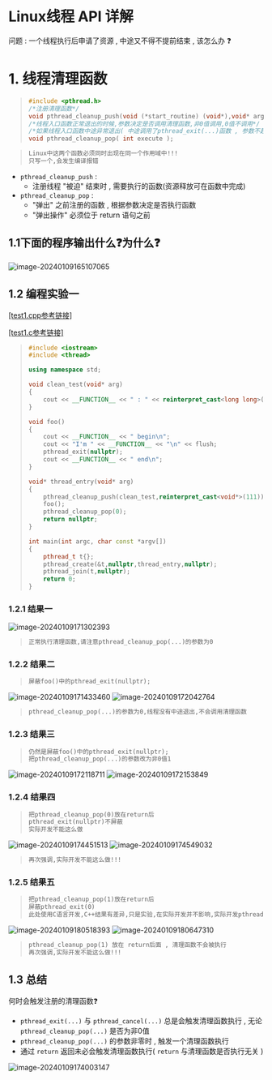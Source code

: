 # Linux线程 API 详解

问题 : 一个线程执行后申请了资源 , 中途又不得不提前结束 , 该怎么办 ❓

# 1. 线程清理函数

> ```c++
> #include <pthread.h>
> /*注册清理函数*/
> void pthread_cleanup_push(void (*start_routine) (void*),void* arg);
> /*线程入口函数正常退出的时候,参数决定是否调用清理函数,非0值调用,0值不调用*/
> /*如果线程入口函数中途异常退出( 中途调用了pthread_exit(...)函数 , 参数不起作用 )*/
> void pthread_cleanup_pop( int execute );
> ```

> ```tex
> Linux中这两个函数必须同时出现在同一个作用域中!!!
> 只写一个,会发生编译报错
> 
> ```

* `pthread_cleanup_push` : 
  * 注册线程 "被迫" 结束时 , 需要执行的函数(资源释放可在函数中完成)  
* `pthread_cleanup_pop` : 
  * "弹出" 之前注册的函数 , 根据参数决定是否执行函数
  * "弹出操作" 必须位于 return 语句之前  

## 1.1下面的程序输出什么❓为什么❓

<img src="assets/image-20240109165107065.png" alt="image-20240109165107065" /> 

## 1.2 编程实验一

[[test1.cpp参考链接]](https://github.com/WONGZEONJYU/Linux_System_Program/blob/main/1-9-Linux-Thread_API_2/test1.cpp)

[[test1.c参考链接]](https://github.com/WONGZEONJYU/Linux_System_Program/blob/main/1-9-Linux-Thread_API_2/test1.c)

> ```c++
> #include <iostream>
> #include <thread>
> 
> using namespace std;
> 
> void clean_test(void* arg)
> {
>     cout << __FUNCTION__ << " : " << reinterpret_cast<long long>(arg) << "\n";
> }
> 
> void foo()
> {
>     cout << __FUNCTION__ << " begin\n";
>     cout << "I'm " << __FUNCTION__ << "\n" << flush;
>     pthread_exit(nullptr);
>     cout << __FUNCTION__ << " end\n";
> }
> 
> void* thread_entry(void* arg)
> {
>     pthread_cleanup_push(clean_test,reinterpret_cast<void*>(111));
>     foo();
>     pthread_cleanup_pop(0);
>     return nullptr;
> }
> 
> int main(int argc, char const *argv[])
> {
>     pthread_t t{};
>     pthread_create(&t,nullptr,thread_entry,nullptr);
>     pthread_join(t,nullptr);
>     return 0;
> }
> 
> ```

### 1.2.1 结果一

<img src="assets/image-20240109171302393.png" alt="image-20240109171302393" />  

> ```tex
> 正常执行清理函数,请注意pthread_cleanup_pop(...)的参数为0
> ```

### 1.2.2 结果二

> ```tex
> 屏蔽foo()中的pthread_exit(nullptr);
> ```

 <img src="assets/image-20240109171433460.png" alt="image-20240109171433460" /> 

 <img src="assets/image-20240109172042764.png" alt="image-20240109172042764" /> 

> ```tex
> pthread_cleanup_pop(...)的参数为0,线程没有中途退出,不会调用清理函数
> ```

### 1.2.3 结果三

> ```tex
> 仍然是屏蔽foo()中的pthread_exit(nullptr);
> 把pthread_cleanup_pop(...)的参数改为非0值1
> ```

 <img src="assets/image-20240109172118711.png" alt="image-20240109172118711" /> 

<img src="assets/image-20240109172153849.png" alt="image-20240109172153849" /> 

### 1.2.4 结果四

> ```tex
> 把pthread_cleanup_pop(0)放在return后
> pthread_exit(nullptr)不屏蔽
> 实际开发不能这么做
> ```

<img src="assets/image-20240109174451513.png" alt="image-20240109174451513" /> 

<img src="assets/image-20240109174549032.png" alt="image-20240109174549032" /> 

> ```tex
> 再次强调,实际开发不能这么做!!!
> ```

### 1.2.5 结果五

> ```tex
> 把pthread_cleanup_pop(1)放在return后
> 屏蔽pthread_exit(0)
> 此处使用C语言开发,C++结果有差异,只是实验,在实际开发并不影响,实际开发pthread_cleanup_pop(...)函数始终需要放在return前面
> ```

 <img src="assets/image-20240109180518393.png" alt="image-20240109180518393" /> 

<img src="assets/image-20240109180647310.png" alt="image-20240109180647310" /> 

> ```tex
> pthread_cleanup_pop(1) 放在 return后面 , 清理函数不会被执行
> 再次强调,实际开发不能这么做!!!
> ```

## 1.3 总结

何时会触发注册的清理函数❓

* `pthread_exit(...)` 与 `pthread_cancel(...)` 总是会触发清理函数执行 , 无论 `pthread_cleanup_pop(...)` 是否为非0值
* `pthread_cleanup_pop(...)` 的参数非零时 , 触发一个清理函数执行
* 通过 `return` 返回未必会触发清理函数执行( `return` 与清理函数是否执行无关 )

<img src="assets/image-20240109174003147.png" alt="image-20240109174003147" /> 

